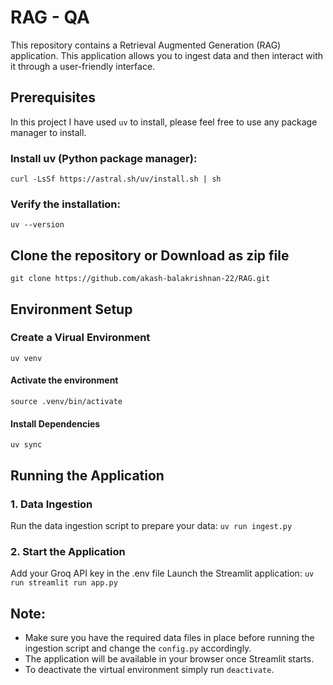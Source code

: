 # RAG - QA

This repository contains a Retrieval Augmented Generation (RAG) application. This application allows you to ingest data and then interact with it through a user-friendly interface.

## Prerequisites

In this project I have used `uv` to install, please feel free to use any package manager to install.

### Install uv (Python package manager):

`curl -LsSf https://astral.sh/uv/install.sh | sh`

### Verify the installation:

`uv --version`

## Clone the repository or Download as zip file

`git clone https://github.com/akash-balakrishnan-22/RAG.git`

## Environment Setup

### Create a Virual Environment

`uv venv`

#### Activate the environment

`source .venv/bin/activate`

#### Install Dependencies

`uv sync`

## Running the Application

### 1. Data Ingestion

Run the data ingestion script to prepare your data:
`uv run ingest.py`

### 2. Start the Application

Add your Groq API key in the .env file
Launch the Streamlit application:
`uv run streamlit run app.py`

## Note:

- Make sure you have the required data files in place before running the ingestion script and change the `config.py` accordingly.
- The application will be available in your browser once Streamlit starts.
- To deactivate the virtual environment simply run `deactivate`.
